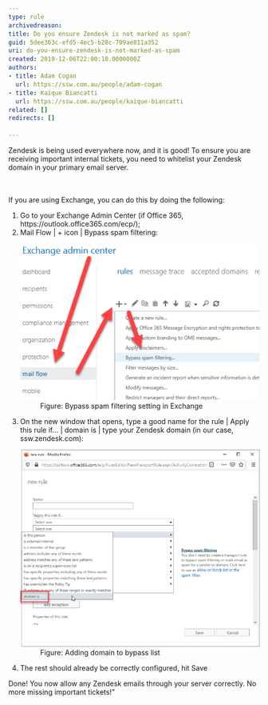 ```yaml
---
type: rule
archivedreason: 
title: Do you ensure Zendesk is not marked as spam?
guid: 5dee363c-efd5-4ec5-b28c-709ae811a352
uri: do-you-ensure-zendesk-is-not-marked-as-spam
created: 2019-12-06T22:00:10.0000000Z
authors:
- title: Adam Cogan
  url: https://ssw.com.au/people/adam-cogan
- title: Kaique Biancatti
  url: https://ssw.com.au/people/kaique-biancatti
related: []
redirects: []

---
```



Zendesk is being used everywhere now, and it is good! To ensure you are receiving important internal tickets, you need to whitelist your Zendesk domain in your primary email server.<br>
<br><excerpt class='endintro'></excerpt><br>
<p>​If you are using Exchange, you can do this by doing the following:<br></p><ol><li>Go to your Exchange Admin Center (if Office 365, https://outlook.office365.com/ecp/);</li><li>Mail Flow | + icon | Bypass spam filtering:<br>
   <dl class="image"><dt><img src="bypass-spam-filtering.png" alt="bypass-spam-filtering.png" /></dt><dd>Figure: Bypass spam filtering setting in Exchange</dd></dl></li><li>On the new window that opens, type a good name for the rule | Apply this rule if... | domain is | type your Zendesk domain (in our case, ssw.zendesk.com):<br>
   <dl class="image"><dt><img src="adding-domain-to-bypass-list.png" alt="adding-domain-to-bypass-list.png" /></dt><dd>Figure: Adding domain to bypass list​<br></dd></dl></li><li>The rest should already be correctly configured, hit Save</li></ol>Done! You now allow any Zendesk emails through your server correctly. No more missing important tickets!"<br>
<p></p>


